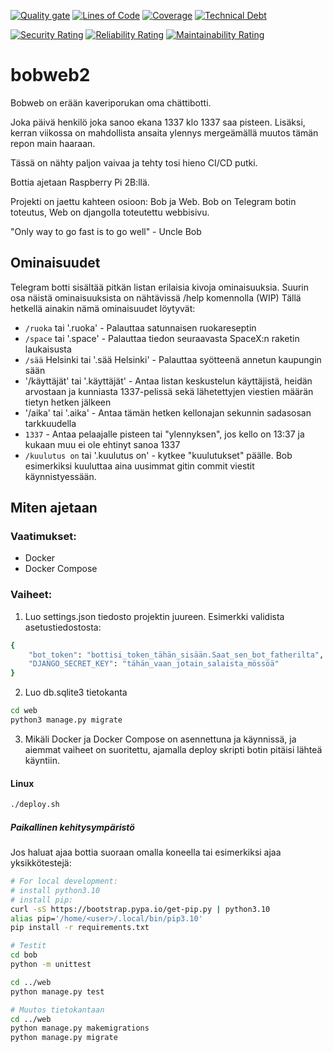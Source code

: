 [![Quality gate](https://github.com/M4R774/bobweb2/actions/workflows/quality_gate.yml/badge.svg)](https://github.com/M4R774/bobweb2/actions/workflows/quality_gate.yml)
[![Lines of Code](https://sonarcloud.io/api/project_badges/measure?project=M4R774_bobweb2&metric=ncloc)](https://sonarcloud.io/summary/new_code?id=M4R774_bobweb2)
[![Coverage](https://sonarcloud.io/api/project_badges/measure?project=M4R774_bobweb2&metric=coverage)](https://sonarcloud.io/summary/new_code?id=M4R774_bobweb2)
[![Technical Debt](https://sonarcloud.io/api/project_badges/measure?project=M4R774_bobweb2&metric=sqale_index)](https://sonarcloud.io/summary/new_code?id=M4R774_bobweb2)

[![Security Rating](https://sonarcloud.io/api/project_badges/measure?project=M4R774_bobweb2&metric=security_rating)](https://sonarcloud.io/summary/new_code?id=M4R774_bobweb2)
[![Reliability Rating](https://sonarcloud.io/api/project_badges/measure?project=M4R774_bobweb2&metric=reliability_rating)](https://sonarcloud.io/summary/new_code?id=M4R774_bobweb2)
[![Maintainability Rating](https://sonarcloud.io/api/project_badges/measure?project=M4R774_bobweb2&metric=sqale_rating)](https://sonarcloud.io/summary/new_code?id=M4R774_bobweb2)

# bobweb2

Bobweb on erään kaveriporukan oma chättibotti. 

Joka päivä henkilö joka sanoo ekana 1337 klo 1337 saa pisteen. Lisäksi, kerran viikossa on mahdollista ansaita ylennys mergeämällä muutos tämän repon main haaraan. 

Tässä on nähty paljon vaivaa ja tehty tosi hieno CI/CD putki. 

Bottia ajetaan Raspberry Pi 2B:llä. 

Projekti on jaettu kahteen osioon: Bob ja Web. Bob on Telegram botin toteutus, Web on djangolla toteutettu webbisivu. 

"Only way to go fast is to go well" - Uncle Bob

## Ominaisuudet

Telegram botti sisältää pitkän listan erilaisia kivoja ominaisuuksia. Suurin osa näistä ominaisuuksista on nähtävissä /help komennolla (WIP)
Tällä hetkellä ainakin nämä ominaisuudet löytyvät: 
- `/ruoka` tai '.ruoka' - Palauttaa satunnaisen ruokareseptin
- `/space` tai '.space' - Palauttaa tiedon seuraavasta SpaceX:n raketin laukaisusta
- `/sää` Helsinki tai '.sää Helsinki' - Palauttaa syötteenä annetun kaupungin sään
- '/käyttäjät' tai '.käyttäjät' - Antaa listan keskustelun käyttäjistä, heidän arvostaan ja kunniasta 1337-pelissä sekä lähetettyjen viestien määrän tietyn hetken jälkeen
- '/aika' tai '.aika' - Antaa tämän hetken kellonajan sekunnin sadasosan tarkkuudella
- `1337` - Antaa pelaajalle pisteen tai "ylennyksen", jos kello on 13:37 ja kukaan muu ei ole ehtinyt sanoa 1337
- `/kuulutus on` tai '.kuulutus on' - kytkee "kuulutukset" päälle. Bob esimerkiksi kuuluttaa aina uusimmat gitin commit viestit käynnistyessään. 

## Miten ajetaan

### Vaatimukset:

- Docker
- Docker Compose

### Vaiheet:

1. Luo settings.json tiedosto projektin juureen. Esimerkki validista asetustiedostosta: 
```sh
{
    "bot_token": "bottisi_token_tähän_sisään.Saat_sen_bot_fatherilta",
    "DJANGO_SECRET_KEY": "tähän_vaan_jotain_salaista_mössöä"
}
```
2. Luo db.sqlite3 tietokanta
```sh
cd web
python3 manage.py migrate
```

3. Mikäli Docker ja Docker Compose on asennettuna ja käynnissä, ja aiemmat vaiheet on suoritettu,
ajamalla deploy skripti botin pitäisi lähteä käyntiin. 

#### Linux

```sh
./deploy.sh
```

##### Paikallinen kehitysympäristö

Jos haluat ajaa bottia suoraan omalla koneella tai esimerkiksi ajaa yksikkötestejä:

```sh
# For local development:
# install python3.10
# install pip:
curl -sS https://bootstrap.pypa.io/get-pip.py | python3.10
alias pip='/home/<user>/.local/bin/pip3.10'
pip install -r requirements.txt

# Testit
cd bob
python -m unittest

cd ../web
python manage.py test

# Muutos tietokantaan
cd ../web
python manage.py makemigrations
python manage.py migrate
```
